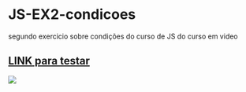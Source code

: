 # JS-EX2-condicoes
segundo exercicio sobre condições do curso de JS do curso em video
<h2><a href="https://quirky-morse-6853cb.netlify.app/"> LINK para testar</a> </h2>

<img src="https://user-images.githubusercontent.com/90725965/157136580-120aa864-eb90-40ef-ae63-2ba566abddfa.jpeg" />

